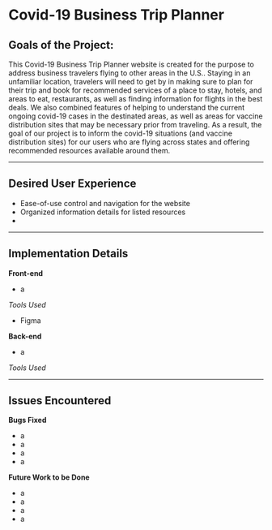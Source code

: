 # Covid-19 Business Trip Planner

## Goals of the Project:
This Covid-19 Business Trip Planner website is created for the purpose to address business travelers flying to other areas in the U.S.. Staying in an unfamiliar location, travelers will need to get by in making sure to plan for their trip and book for recommended services of a place to stay, hotels, and areas to eat, restaurants, as well as finding information for flights in the best deals. 
We also combined features of helping to understand the current ongoing covid-19 cases in the destinated areas, as well as areas for vaccine distribution sites that may be necessary prior from traveling. 
As a result, the goal of our project is to inform the covid-19 situations (and vaccine distribution sites) for our users who are flying across states and offering recommended resources available around them.

***
## Desired User Experience
* Ease-of-use control and navigation for the website
* Organized information details for listed resources
* 


***
## Implementation Details
**Front-end**
* a

*Tools Used*
* Figma

**Back-end**
* a

*Tools Used*

***
## Issues Encountered
**Bugs Fixed**
* a
* a
* a
* a

**Future Work to be Done**
* a
* a
* a
* a
